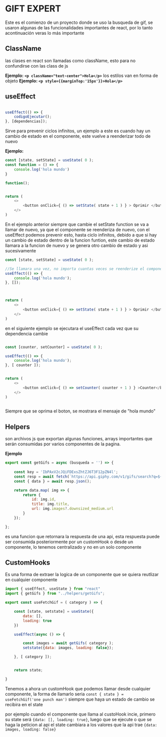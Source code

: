 # GIFT EXPERT

Este es el comienzo de un proyecto donde se uso la busqueda de gif, se usaron algunas de las funcionalidades importantes de react, por lo tanto acontinuación veras lo más importante

## ClassName

las clases en react son llamadas como className, esto para no confundirse con las class de js

**Ejemplo: `<p className="text-center">Hola</p>`**
los estilos van en forma de objeto
**Ejemplo: `<p style={{marginTop:'15px'}}>Hola</p>`**

## useEffect

```js

useEffect(() => {
    codigoEjecutar();
}, [dependencias]);    

```

Sirve para prevenir ciclos infinitos, un ejemplo a este es cuando hay un cambio de estado en el componente, este vuelve a reenderizar todo de nuevo

**Ejemplo:**

```js
const [state, setState] = useState( 0 );
const function = () => {
    console.log('hola mundo')
}

function();


return (
    <>
        <button onClick={ () => setState( state + 1 ) } > Oprimir </button>
    </>
)
```

En el ejemplo anterior siempre que cambie el setState function se va a llamar de nuevo, ya que el componente se reenderiza de nuevo, con el useEffect podemos prevenir esto, hasta ciclo infinitos, debido a que si hay un cambio de estado dentro de la funcion funtion, este cambio de estado llamara a la funcion de nuevo y se genera otro cambio de estado y asi sucesivamente

```js
const [state, setState] = useState( 0 );

//Se llamara una vez, no importa cuantas veces se reenderize el componente
useEffect(() => {
    console.log('hola mundo');
}, []);



return (
    <>
        <button onClick={ () => setState( state + 1 ) } > Oprimir </button>
    </>
)
```

en el siguiente ejemplo se ejecutara el useEffect cada vez que su dependencia cambie

```js

const [counter, setCounter] = useState( 0 );

useEffect(() => {
    console.log('hola mundo');
}, [ counter ]);


return (
    <>
        <button onClick={ () => setCounter( counter + 1 ) } >Counter</button>
    </>
)
    
```

Siempre que se oprima el boton, se mostrara el mensaje de "hola mundo"

## Helpers

son archivos js que exportan algunas funciones, arrays importantes que serán consumidas por varios componentes de la pagina.

**Ejemplo**


```js
export const getGifs = async (busqueda = '') => {
    
    const key = 'IbPAxV2cJQiFDExsZhtZJ6T3F12pZN4l';
    const resp = await fetch(`https://api.giphy.com/v1/gifs/search?q=${ busqueda }&limit=10&api_key=${ key }`);
    const { data } = await resp.json();

    return data.map( img => {
        return {
            id: img.id,
            title: img.title,
            url: img.images?.downsized_medium.url
        }
    });

};
```

es una funcion que retornara la respuesta de una api, esta respuesta puede ser consumida posteriormente por un customHook o desde un componente, lo tenemos centralizado y no en un solo componente

## CustomHooks

Es una forma de extraer la logica de un componente que se quiera reutlizar en cualquier componente


```js
import { useEffect, useState } from "react"
import { getGifs } from "../helpers/getGifs";

export const useFetchGif = ( category ) => {

    const [state, setstate] = useState({
        data: [],
        loading: true
    })

    useEffect(async () => {

        const images = await getGifs( category );
        setstate({data: images, loading: false});

    }, [ category ]);


    return state;

}
```
Tenemos a ahora un customHook que podemos llamar desde cualquier componente, la forma de llamarlo seria `const { state } = useFetchGif('one punch man')` siempre que haya un estado de cambio se recibira en el state

por ejemplo cuando el componente que llama al custoHook incie, primero su state será `{data: [], loading: true}`, luego que se ejecute o que se haga la peticion al api el state cambiara a los valores que la api trae `{data: images, loading: false}`

